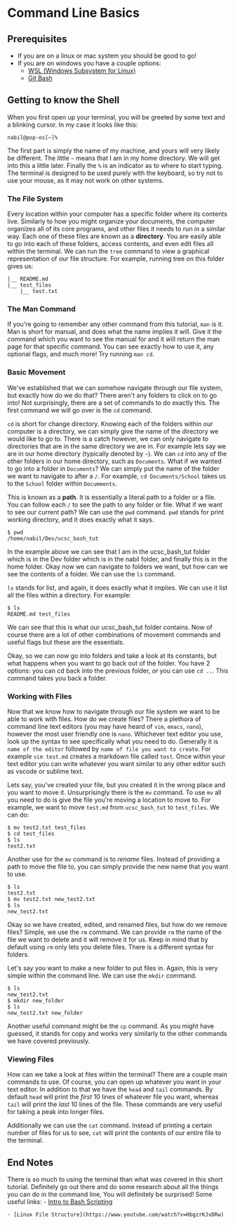 # Command Line Basics

## Prerequisites

* If you are on a linux or mac system you should be good to go!
* If you are on windows you have a couple options:
	- [WSL (Windows Subsystem for Linux)](https://docs.microsoft.com/en-us/windows/wsl/install-win10)
	- [Git Bash](https://appuals.com/what-is-git-bash/)

## Getting to know the Shell

When you first open up your terminal, you will be greeted by some text and a blinking cursor. In my case it looks like this:

	nabil@pop-os[~]%

The first part is simply the name of my machine, and yours will very likely be different. The little `~` means that I am in my home directory. We will get into this a little later. Finally the `%` is an indicator as to where to start typing. The terminal is designed to be used purely with the keyboard, so try not to use your mouse, as it may not work on other systems. 

### The File System

Every location within your computer has a specific folder where its contents live. Similarly to how you might organize your documents, the computer organizes all of its core programs, and other files it needs to run in a similar way. Each one of these files are known as a **directory**. You are easily able to go into each of these folders, access contents, and even edit files all within the terminal. We can run the `tree` command to view a graphical representation of our file structure. For example, running tree on this folder gives us:

	|__ README.md
	|__ test_files
	    |__ test.txt

### The **Man** Command

If you're going to remember any other command from this tutorial, `man` is it. Man is short for manual, and does what the name implies it will. Give it the command which you want to see the manual for and it will return the man page for that specific command. You can see exactly how to use it, any optional flags, and much more! Try running `man cd`.

### Basic Movement

We've established that we can somehow navigate through our file system, but exactly how do we do that? There aren't any folders to click on to go into! Not surprisingly, there are a set of commands to do exactly this. The first command we will go over is the `cd` command.

`cd` is short for change directory. Knowing each of the folders within our computer is a directory, we can simply give the name of the directory we would like to go to. There is a catch however, we can only navigate to directories that are in the same directory we are in. For example lets say we are in our home directory (typically denoted by `~`). We can `cd` into any of the other folders in our home directory, such as `Documents`. What if we wanted to go into a folder in `Documents`? We can simply put the name of the folder we want to navigate to after a `/`. For example, `cd Documents/School` takes us to the `School` folder within `Documments`. 

This is known as a **path**. It is essentially a literal path to a folder or a file. You can follow each `/` to see the path to any folder or file. What if we want to see our current path? We can use the `pwd` command. `pwd` stands for print working directory, and it does exactly what it says.

	$ pwd
	/home/nabil/Dev/ucsc_bash_tut

In the example above we can see that I am in the ucsc\_bash\_tut folder which is in the Dev folder which is in the nabil folder, and finally this is in the home folder. Okay now we can navigate to folders we want, but how can we see the contents of a folder. We can use the `ls` command. 

`ls` stands for list, and again, it does exactly what it implies. We can use it list all the files within a directory. For example:

	$ ls
	README.md test_files

We can see that this is what our ucsc\_bash\_tut folder contains. Now of course there are a lot of other combinations of movement commands and useful flags but these are the essentials.

Okay, so we can now go into folders and take a look at its constants, but what happens when you want to go back out of the folder. You have 2 options: you can cd back into the previous folder, *or* you can use `cd ..`. This command takes you back a folder. 

### Working with Files

Now that we know how to navigate through our file system we want to be able to work with files. How do we create files? There a plethora of command line text editors (you may have heard of `vim`, `emacs`, `nano`), however the most user friendly one is `nano`. Whichever text editor you use, look up the syntax to see specifically what you need to do. Generally it is `name of the editor` followed by `name of file you want to create`. For example `vim test.md` creates a markdown file called `test`. Once within your text editor you can write whatever you want similar to any other editor such as vscode or sublime text. 

Lets say, you've created your file, but you created it in the wrong place and you want to move it. Unsurprisingly there is the `mv` command. To use `mv` all you need to do is give the file you're moving a location to move to. For example, we want to move `test.md` from `ucsc_bash_tut` to `test_files`. We can do:
	
	$ mv test2.txt test_files
	$ cd test_files
	$ ls
	test2.txt

Another use for the `mv` command is to *rename* files. Instead of providing a path to move the file to, you can simply provide the new name that you want to use. 
	
	$ ls
	test2.txt
	$ mv test2.txt new_test2.txt
	$ ls
	new_test2.txt

Okay so we have created, edited, and renamed files, but how do we remove files? Simple, we use the `rm` command. We can provide `rm` the name of the file we want to delete and it will remove it for us. Keep in mind that by default using `rm` only lets you delete files. There is a different syntax for folders.

Let's say you want to make a new folder to put files in. Again, this is very simple within the command line. We can use the `mkdir` command. 
	
	$ ls
	new_test2.txt
	$ mkdir new_folder
	$ ls
	new_test2.txt new_folder

Another useful command might be the `cp` command. As you might have guessed, it stands for copy and works very similarly to the other commands we have covered previously. 

### Viewing Files

How can we take a look at files within the terminal? There are a couple main commands to use. Of course, you can open up whatever you want in your text editor. In addition to that we have the `head` and `tail` commands. By default `head` will print the *first* 10 lines of whatever file you want, whereas `tail` will print the *last* 10 lines of the file. These commands are very useful for taking a peak into longer files. 

Additionally we can use the `cat` command. Instead of printing a certain number of files for us to see, `cat` will print the contents of our entire file to the terminal. 

## End Notes

There is so much to using the terminal than what was covered in this short tutorial. Definitely go out there and do some research about all the things you can do in the command line, You will definitely be surprised! Some useful links:
	- [Intro to Bash Scripting](https://www.youtube.com/watch?v=v-F3YLd6oMw)

	- [Linux File Structure](https://www.youtube.com/watch?v=HbgzrKJvDRw)




